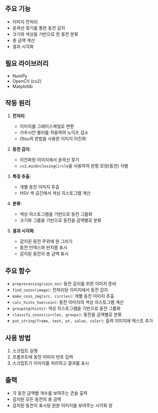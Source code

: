 ## 주요 기능

- 이미지 전처리
- 윤곽선 찾기를 통한 동전 감지
- 크기와 색상을 기반으로 한 동전 분류
- 총 금액 계산
- 결과 시각화

## 필요 라이브러리

- NumPy
- OpenCV (cv2)
- Matplotlib

## 작동 원리

1. **전처리**: 
   - 이미지를 그레이스케일로 변환
   - 가우시안 블러를 적용하여 노이즈 감소
   - Otsu의 방법을 사용한 이미지 이진화

2. **동전 감지**:
   - 이진화된 이미지에서 윤곽선 찾기
   - `cv2.minEnclosingCircle`을 사용하여 원형 모양(동전) 식별

3. **특징 추출**:
   - 개별 동전 이미지 추출
   - HSV 색 공간에서 색상 히스토그램 계산

4. **분류**:
   - 색상 히스토그램을 기반으로 동전 그룹화
   - 크기와 그룹을 기반으로 동전을 금액별로 분류

5. **결과 시각화**:
   - 감지된 동전 주위에 원 그리기
   - 동전 인덱스와 반지름 표시
   - 감지된 동전의 총 금액 표시

## 주요 함수

- `preprocessing(coin_no)`: 동전 감지를 위한 이미지 준비
- `find_coins(image)`: 전처리된 이미지에서 동전 감지
- `make_coin_img(src, circles)`: 개별 동전 이미지 추출
- `calc_histo_hue(coin)`: 동전 이미지의 색상 히스토그램 계산
- `grouping(hists)`: 색상 히스토그램을 기반으로 동전 그룹화
- `classify_coins(circles, groups)`: 동전을 금액별로 분류
- `put_string(frame, text, pt, value, color)`: 출력 이미지에 텍스트 추가

## 사용 방법

1. 스크립트 실행
2. 프롬프트에 동전 이미지 번호 입력
3. 스크립트가 이미지를 처리하고 결과를 표시

## 출력

- 각 동전 금액별 개수를 보여주는 콘솔 출력
- 감지된 모든 동전의 총 금액
- 감지된 동전이 표시된 원본 이미지를 보여주는 시각화 창